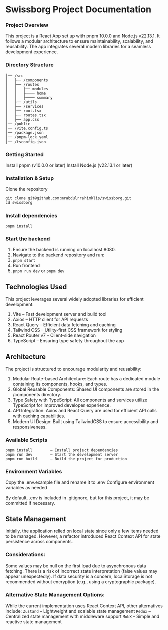 # Swissborg Project Documentation

### Project Overview

This project is a React App set up with pnpm 10.0.0 and Node.js v22.13.1. It follows a modular architecture to ensure maintainability, scalability, and reusability. The app integrates several modern libraries for a seamless development experience.

### Directory Structure

```
│── /src
│   ├── /components 
│   ├── /routes
│   │   ├── modules
│   │   ├──── home
│   │   ├──── summary
│   ├── /utils
│   ├── /services
│   ├── root.tsx
│   ├── routes.tsx
│   ├── app.css
│── /public
│── /vite.config.ts
│── /package.json
│── /pnpm-lock.yaml
│── /tsconfig.json
```

### Getting Started

Install pnpm (v10.0.0 or later)
Install Node.js (v22.13.1 or later)

### Installation & Setup

Clone the repository

```
git clone git@github.com:mrabdulrrahimklis/swissborg.git
cd swissborg
```

### Install dependencies

```
pnpm install
```

### Start the backend

1. Ensure the backend is running on localhost:8080.
2. Navigate to the backend repository and run:
3. `pnpm start`
4. Run frontend
5. `pnpm run dev` or `pnpm dev`

## Technologies Used

This project leverages several widely adopted libraries for efficient development:
1. Vite – Fast development server and build tool
2. Axios – HTTP client for API requests
3. React Query – Efficient data fetching and caching
4. Tailwind CSS – Utility-first CSS framework for styling
5. React Router v7 – Client-side navigation
6. TypeScript – Ensuring type safety throughout the app

## Architecture
The project is structured to encourage modularity and reusability:
1. Modular Route-based Architecture: Each route has a dedicated module containing its components, hooks, and types.
2. Global Reusable Components: Shared UI components are stored in the /components directory.
3. Type Safety with TypeScript: All components and services utilize TypeScript for improved developer experience.
4. API Integration: Axios and React Query are used for efficient API calls with caching capabilities.
5. Modern UI Design: Built using TailwindCSS to ensure accessibility and responsiveness.

### Available Scripts

```
pnpm install        – Install project dependencies
pnpm run dev        – Start the development server
pnpm run build      – Build the project for production
```


### Environment Variables
Copy the .env.example file and rename it to .env
Configure environment variables as needed

By default, .env is included in .gitignore, but for this project, it may be committed if necessary.

## State Management

Initially, the application relied on local state since only a few items needed to be managed. However, a refactor introduced React Context API for state persistence across components.

### Considerations:
Some values may be null on the first load due to asynchronous data fetching.
There is a risk of incorrect state interpretation (false values may appear unexpectedly).
If data security is a concern, localStorage is not recommended without encryption (e.g., using a cryptographic package).

### Alternative State Management Options:
While the current implementation uses React Context API, other alternatives include:
`Zustand` – Lightweight and scalable state management
`Redux` – Centralized state management with middleware support
`MobX` – Simple and reactive state management